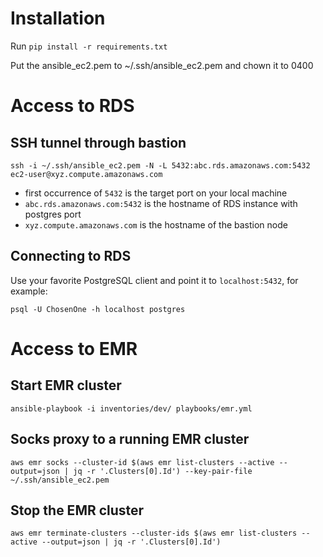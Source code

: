 # Installation

Run `pip install -r requirements.txt`

Put the ansible_ec2.pem to ~/.ssh/ansible_ec2.pem and chown it to 0400

# Access to RDS

## SSH tunnel through bastion

`ssh -i ~/.ssh/ansible_ec2.pem -N -L 5432:abc.rds.amazonaws.com:5432 ec2-user@xyz.compute.amazonaws.com`

* first occurrence of `5432` is the target port on your local machine
* `abc.rds.amazonaws.com:5432` is the hostname of RDS instance with postgres port
* `xyz.compute.amazonaws.com` is the hostname of the bastion node

## Connecting to RDS

Use your favorite PostgreSQL client and point it to `localhost:5432`, for example:

`psql -U ChosenOne -h localhost postgres`

# Access to EMR

## Start EMR cluster

    ansible-playbook -i inventories/dev/ playbooks/emr.yml

## Socks proxy to a running EMR cluster

    aws emr socks --cluster-id $(aws emr list-clusters --active --output=json | jq -r '.Clusters[0].Id') --key-pair-file ~/.ssh/ansible_ec2.pem

## Stop the EMR cluster

    aws emr terminate-clusters --cluster-ids $(aws emr list-clusters --active --output=json | jq -r '.Clusters[0].Id')